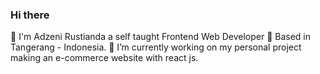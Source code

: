 ### Hi there 

👋 I'm Adzeni Rustianda a self taught Frontend Web Developer
📍 Based in Tangerang - Indonesia.
🔭 I’m currently working on my personal project making an e-commerce website with react js.

<!--
**rustiandacodes/rustiandacodes** is a ✨ _special_ ✨ repository because its `README.md` (this file) appears on your GitHub profile.

Here are some ideas to get you started:

- 🔭 I’m currently working on ...
- 🌱 I’m currently learning ...
- 👯 I’m looking to collaborate on ...
- 🤔 I’m looking for help with ...
- 💬 Ask me about ...
- 📫 How to reach me: ...
- 😄 Pronouns: ...
- ⚡ Fun fact: ...
-->
